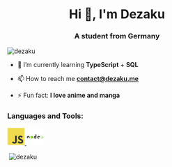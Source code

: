 <h1 align="center">Hi 👋, I'm Dezaku</h1>
<h3 align="center">A student from Germany</h3>

<p align="left"> <img src="https://komarev.com/ghpvc/?username=dezaku&label=Profile%20views&color=8000ff&style=flat" alt="dezaku" /> </p>

- 🌱 I’m currently learning **TypeScript** + **SQL**

- 📫 How to reach me **contact@dezaku.me**

- ⚡ Fun fact: **I love anime and manga**


<h3 align="left">Languages and Tools:</h3>
<p align="left"> <a href="https://developer.mozilla.org/en-US/docs/Web/JavaScript" target="_blank" rel="noreferrer"> <img src="https://raw.githubusercontent.com/devicons/devicon/master/icons/javascript/javascript-original.svg" alt="javascript" width="40" height="40"/> </a> <a href="https://nodejs.org" target="_blank" rel="noreferrer"> <img src="https://raw.githubusercontent.com/devicons/devicon/master/icons/nodejs/nodejs-original-wordmark.svg" alt="nodejs" width="40" height="40"/> </a> </p>






<p>&nbsp;<img align="center" src="https://github-readme-stats.vercel.app/api?username=dezaku&show_icons=true&theme=dark&bg_color=8000ff&locale=de" alt="dezaku" /></p>
